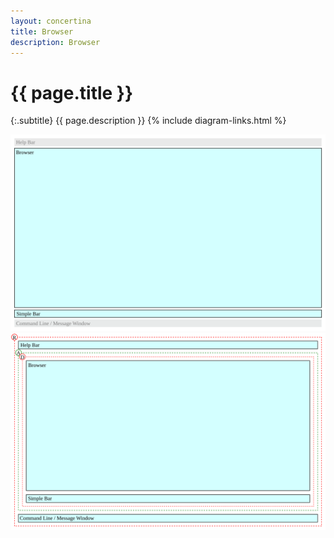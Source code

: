 ```yaml
---
layout: concertina
title: Browser
description: Browser
---
```


# {{ page.title }}

{:.subtitle}
{{ page.description }}
{% include diagram-links.html %}

![s-dlg-browser](images/s-dlg-browser.svg)
![l-dlg-browser](images/l-dlg-browser.svg)
